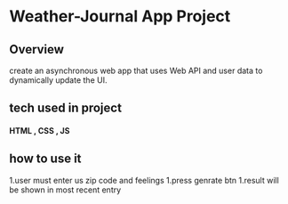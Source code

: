 # Weather-Journal App Project

## Overview
 create an asynchronous web app that uses Web API and user data to dynamically update the UI. 

## tech used in project 
#### HTML , CSS , JS

## how to use it 
1.user must enter us zip code and feelings 
1.press genrate btn 
1.result will be shown in most recent entry
